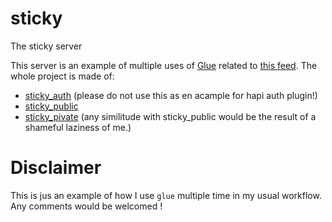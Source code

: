 # sticky
The sticky server

This server is an example of multiple uses of [Glue](https://github.com/hapijs/glue) related to [this feed](https://github.com/dwyl/learn-hapi/issues/44).
The whole project is made of:
* [sticky_auth](https://github.com/vdeturckheim/sticky_auth) (please do not use this as en acample for hapi auth plugin!)
* [sticky_public](https://github.com/vdeturckheim/sticky_public)
* [sticky_pivate](https://github.com/vdeturckheim/sticky_private) (any similitude with sticky_public would be the result of a shameful laziness of me.)

# Disclaimer

This is jus an example of how I use `glue` multiple time in my usual workflow. Any comments would be welcomed !
